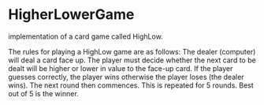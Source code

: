 # HigherLowerGame
implementation of a card game called HighLow.

The rules for playing a HighLow game are as follows: The dealer (computer) will deal a card face up. The player must decide whether the next card to be dealt will be higher or lower in value to the face-up card. If the player guesses correctly, the player wins otherwise the player loses (the dealer wins). The next round then commences. This is repeated for 5 rounds. Best out of 5 is the winner.
